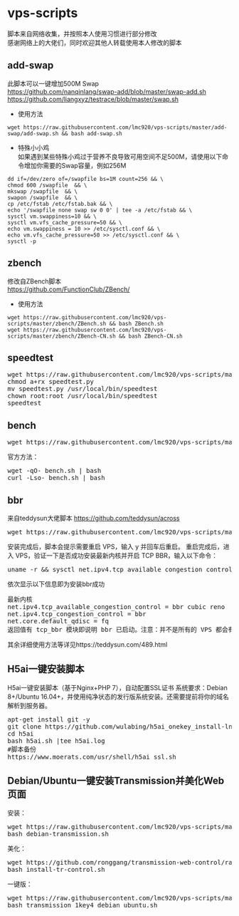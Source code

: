 # vps-scripts
脚本来自网络收集，并按照本人使用习惯进行部分修改  
感谢网络上的大佬们，同时欢迎其他人转载使用本人修改的脚本  
## add-swap  
此脚本可以一键增加500M Swap  
https://github.com/nanqinlang/swap-add/blob/master/swap-add.sh  
https://github.com/liangxyz/testrace/blob/master/swap.sh  
* 使用方法  
<pre><code>wget https://raw.githubusercontent.com/lmc920/vps-scripts/master/add-swap/add-swap.sh && bash add-swap.sh</pre></code>
* 特殊小小鸡  
如果遇到某些特殊小鸡过于营养不良导致可用空间不足500M，请使用以下命令增加你需要的Swap容量，例如256M
<pre><code>dd if=/dev/zero of=/swapfile bs=1M count=256 && \
chmod 600 /swapfile  && \
mkswap /swapfile  && \
swapon /swapfile  && \
cp /etc/fstab /etc/fstab.bak && \
echo '/swapfile none swap sw 0 0' | tee -a /etc/fstab && \
sysctl vm.swappiness=10 && \
sysctl vm.vfs_cache_pressure=50 && \
echo vm.swappiness = 10 >> /etc/sysctl.conf && \
echo vm.vfs_cache_pressure=50 >> /etc/sysctl.conf && \
sysctl -p</pre></code>
## zbench  
修改自ZBench脚本  
https://github.com/FunctionClub/ZBench/  
* 使用方法  
<pre><code>wget https://raw.githubusercontent.com/lmc920/vps-scripts/master/zbench/ZBench.sh && bash ZBench.sh
wget https://raw.githubusercontent.com/lmc920/vps-scripts/master/zbench/ZBench-CN.sh && bash ZBench-CN.sh</pre></code>
## speedtest
<pre>wget https://raw.githubusercontent.com/lmc920/vps-scripts/master/speedtest/speedtest.py
chmod a+rx speedtest.py
mv speedtest.py /usr/local/bin/speedtest
chown root:root /usr/local/bin/speedtest
speedtest</pre>
## bench 
<pre>wget https://raw.githubusercontent.com/lmc920/vps-scripts/master/bench/bench.sh && bash bench.sh</pre>
官方方法：
<pre>wget -qO- bench.sh | bash
curl -Lso- bench.sh | bash</pre>
## bbr
来自teddysun大佬脚本 https://github.com/teddysun/across 
<pre>wget https://raw.githubusercontent.com/lmc920/vps-scripts/master/bbr/bbr.sh && chmod +x bbr.sh && ./bbr.sh</pre>
安装完成后，脚本会提示需要重启 VPS，输入 y 并回车后重启。
重启完成后，进入 VPS，验证一下是否成功安装最新内核并开启 TCP BBR，输入以下命令：
<pre>uname -r && sysctl net.ipv4.tcp_available_congestion_control && sysctl net.ipv4.tcp_congestion_control && sysctl net.core.default_qdisc && lsmod | grep bbr</pre>
依次显示以下信息即为安装bbr成功
<pre>最新内核
net.ipv4.tcp_available_congestion_control = bbr cubic reno
net.ipv4.tcp_congestion_control = bbr
net.core.default_qdisc = fq
返回值有 tcp_bbr 模块即说明 bbr 已启动。注意：并不是所有的 VPS 都会有此返回值，若没有也属正常。</pre>
其余详细使用方法等详见https://teddysun.com/489.html
## H5ai一键安装脚本
H5ai一键安装脚本（基于Nginx+PHP 7），自动配置SSL证书 
系统要求：Debian 8+/Ubuntu 16.04+，并使用纯净状态的发行版系统安装。还需要提前将你的域名解析到服务器。 
<pre>apt-get install git -y
git clone https://github.com/wulabing/h5ai_onekey_install-lnp-.git h5ai
cd h5ai
bash h5ai.sh |tee h5ai.log
#脚本备份
https://www.moerats.com/usr/shell/h5ai_ssl.sh</pre>
## Debian/Ubuntu一键安装Transmission并美化Web页面
安装：
<pre>wget https://raw.githubusercontent.com/lmc920/vps-scripts/master/Transmission/debian-transmission.sh
bash debian-transmission.sh</pre>
美化：
<pre>wget https://github.com/ronggang/transmission-web-control/raw/master/release/install-tr-control.sh
bash install-tr-control.sh</pre>
一键版：
<pre>wget https://raw.githubusercontent.com/lmc920/vps-scripts/master/Transmission/transmission_1key4_debian_ubuntu.sh
bash transmission_1key4_debian_ubuntu.sh</pre>
